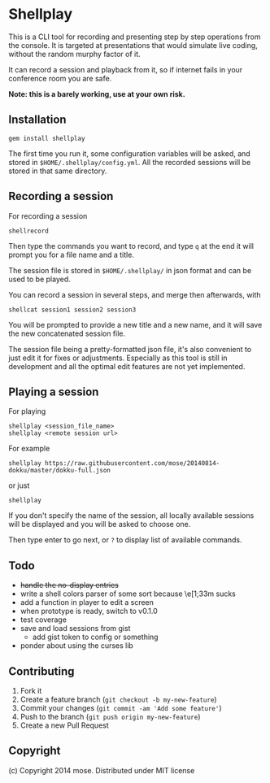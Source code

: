 Shellplay
==================

This is a CLI tool for recording and presenting step by step operations from the console. It is targeted at presentations that would simulate live coding, without the random murphy factor of it.

It can record a session and playback from it, so if internet fails in your conference room you are safe.

**Note: this is a barely working, use at your own risk.**

## Installation

    gem install shellplay

The first time you run it, some configuration variables will be asked, and stored in `$HOME/.shellplay/config.yml`. All the recorded sessions will be stored in that same directory.

## Recording a session

For recording a session

    shellrecord

Then type the commands you want to record, and type `q` at the end it will prompt you for a file name and a title.

The session file is stored in `$HOME/.shellplay/` in json format and can be used to be played.

You can record a session in several steps, and merge then afterwards, with

    shellcat session1 session2 session3

You will be prompted to provide a new title and a new name, and it will save the new concatenated session file.

The session file being a pretty-formatted json file, it's also convenient to just edit it for fixes or adjustments. Especially as this tool is still in development and all the optimal edit features are not yet implemented.

## Playing a session

For playing

    shellplay <session_file_name>
    shellplay <remote session url>

For example

    shellplay https://raw.githubusercontent.com/mose/20140814-dokku/master/dokku-full.json

or just

    shellplay

If you don't specify the name of the session, all locally available sessions will be displayed and you will be asked to choose one.

Then type enter to go next, or `?` to display list of available commands.

## Todo

- <s>handle the no-display entries</s>
- write a shell colors parser of some sort because \e[1;33m sucks
- add a function in player to edit a screen
- when prototype is ready, switch to v0.1.0
- test coverage
- save and load sessions from gist
  - add gist token to config or something
- ponder about using the curses lib


## Contributing

1. Fork it
2. Create a feature branch (`git checkout -b my-new-feature`)
3. Commit your changes (`git commit -am 'Add some feature'`)
4. Push to the branch (`git push origin my-new-feature`)
5. Create a new Pull Request

## Copyright

(c) Copyright 2014 mose. Distributed under MIT license
